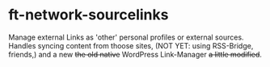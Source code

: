 # ft-network-sourcelinks
Manage external Links as 'other' personal profiles or external sources. Handles syncing content from thoose sites, (NOT YET: using RSS-Bridge, friends,) and a new ~~the old native~~ WordPress Link-Manager ~~a little modified~~.
